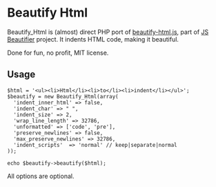 Beautify Html
=============

Beautify_Html is (almost) direct PHP port of [beautify-html.js](https://github.com/beautify-web/js-beautify/blob/56fac25c86e352d67e6250966695e617d58e92d8/js/lib/beautify-html.js), part of [JS Beautifier](https://github.com/beautify-web/js-beautify/) project.
It indents HTML code, making it beautiful.

Done for fun, no profit, MIT license.

## Usage

```
$html = '<ul><li>Html</li><li>to</li><li>indent</li></ul>';
$beautify = new Beautify_Html(array(
  'indent_inner_html' => false,
  'indent_char' => " ",
  'indent_size' => 2,
  'wrap_line_length' => 32786,
  'unformatted' => ['code', 'pre'],
  'preserve_newlines' => false,
  'max_preserve_newlines' => 32786,
  'indent_scripts'	=> 'normal' // keep|separate|normal
));

echo $beautify->beautify($html);

```
All options are optional.
